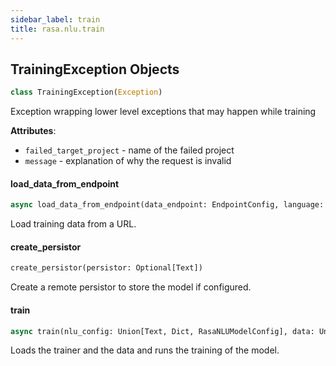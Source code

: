 ```yaml
---
sidebar_label: train
title: rasa.nlu.train
---
```


## TrainingException Objects

```python
class TrainingException(Exception)
```

Exception wrapping lower level exceptions that may happen while training

**Attributes**:

- `failed_target_project` - name of the failed project
- `message` - explanation of why the request is invalid

#### load\_data\_from\_endpoint

```python
async load_data_from_endpoint(data_endpoint: EndpointConfig, language: Optional[Text] = "en") -> "TrainingData"
```

Load training data from a URL.

#### create\_persistor

```python
create_persistor(persistor: Optional[Text])
```

Create a remote persistor to store the model if configured.

#### train

```python
async train(nlu_config: Union[Text, Dict, RasaNLUModelConfig], data: Union[Text, "TrainingDataImporter"], path: Optional[Text] = None, fixed_model_name: Optional[Text] = None, storage: Optional[Text] = None, component_builder: Optional[ComponentBuilder] = None, training_data_endpoint: Optional[EndpointConfig] = None, persist_nlu_training_data: bool = False, **kwargs: Any, ,) -> Tuple[Trainer, Interpreter, Optional[Text]]
```

Loads the trainer and the data and runs the training of the model.

